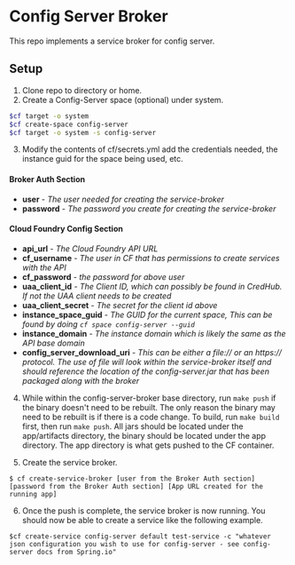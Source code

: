 # Config Server Broker

This repo implements a service broker for config server.

## Setup

1. Clone repo to directory or home.
2. Create a Config-Server space (optional) under system.
```bash
$cf target -o system
$cf create-space config-server
$cf target -o system -s config-server
```
3. Modify the contents of cf/secrets.yml add the credentials needed, the instance guid for the space being used, etc.
#### Broker Auth Section
- **user** - *The user needed for creating the service-broker*
- **password** - *The password you create for creating the service-broker*
#### Cloud Foundry Config Section
- **api_url** - *The Cloud Foundry API URL*
- **cf_username** - *The user in CF that has permissions to create services with the API*
- **cf_password** - *the password for above user*
- **uaa_client_id** - *The Client ID, which can possibly be found in CredHub. If not the UAA client needs to be created*
- **uaa_client_secret** - *The secret for the client id above*
- **instance_space_guid** - *The GUID for the current space, This can be found by doing `cf space config-server --guid`*
- **instance_domain** - *The instance domain which is likely the same as the API base domain*
- **config_server_download_uri** - *This can be either a file:// or an https:// protocol. The use of file will look within the service-broker itself and should reference the location of the config-server.jar that has been packaged along with the broker*

4. While within the config-server-broker base directory, run `make push` if the binary doesn't need to be rebuilt. The only reason the binary may need to be rebuilt is if there is a code change. To build, run `make build` first, then run `make push`. All jars should be located under the app/artifacts directory, the binary should be located under the app directory. The app directory is what gets pushed to the CF container.

5. Create the service broker.
```
$ cf create-service-broker [user from the Broker Auth section] [password from the Broker Auth section] [App URL created for the running app]
```
6. Once the push is complete, the service broker is now running. You should now be able to create a service like the following example.
```
$cf create-service config-server default test-service -c "whatever json configuration you wish to use for config-server - see config-server docs from Spring.io"
```


